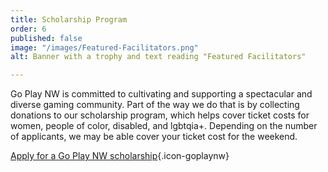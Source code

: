 ```yaml
---
title: Scholarship Program
order: 6
published: false
image: "/images/Featured-Facilitators.png"
alt: Banner with a trophy and text reading "Featured Facilitators"

---
```

Go Play NW is committed to cultivating and supporting a spectacular and diverse gaming community. Part of the way we do that is by collecting donations to our scholarship program, which helps cover ticket costs for women, people of color, disabled, and lgbtqia+. Depending on the number of applicants, we may be able cover your ticket cost for the weekend.

[Apply for a Go Play NW scholarship](/scholarship){.icon-goplaynw}